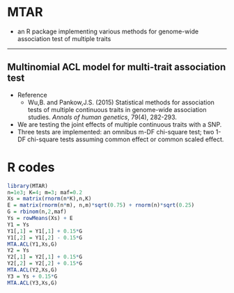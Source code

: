 # MTAR
  - an R package implementing various methods for genome-wide association test of multiple traits

-----
## Multinomial ACL model for multi-trait association test
 - Reference
    - Wu,B. and Pankow,J.S. (2015) Statistical methods for association tests of multiple continuous traits in genome-wide association studies. *Annals of human genetics*, 79(4), 282-293.
 - We are testing the joint effects of multiple continuous traits with a SNP.
 - Three tests are implemented: an omnibus m-DF chi-square test; two 1-DF chi-square tests assuming common effect or common scaled effect.


# R codes
```r
library(MTAR)
n=1e3; K=4; m=3; maf=0.2
Xs = matrix(rnorm(n*K),n,K)
E = matrix(rnorm(n*m), n,m)*sqrt(0.75) + rnorm(n)*sqrt(0.25)
G = rbinom(n,2,maf)
Ys = rowMeans(Xs) + E
Y1 = Ys
Y1[,1] = Y1[,1] + 0.15*G
Y1[,2] = Y1[,2] - 0.15*G
MTA.ACL(Y1,Xs,G)
Y2 = Ys
Y2[,1] = Y2[,1] + 0.15*G
Y2[,2] = Y2[,2] + 0.15*G
MTA.ACL(Y2,Xs,G)
Y3 = Ys + 0.15*G
MTA.ACL(Y3,Xs,G)
```